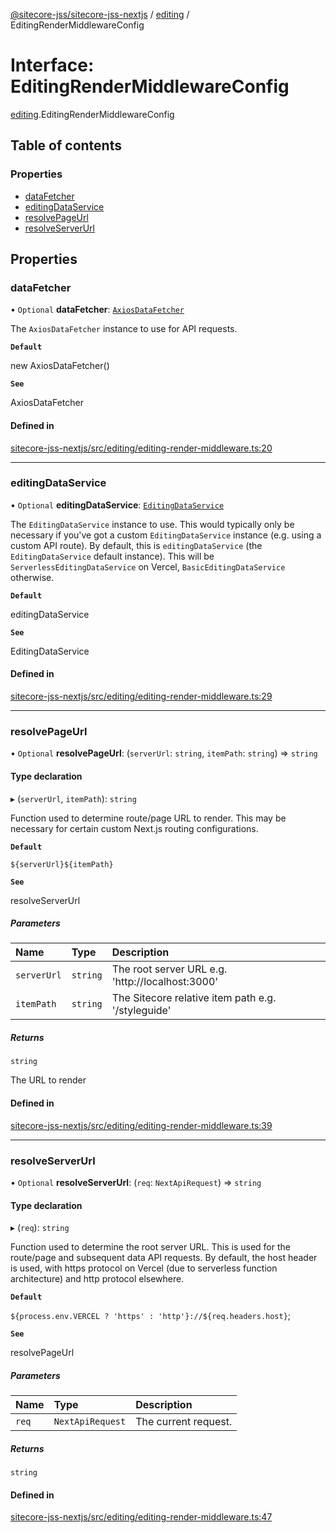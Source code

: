 [@sitecore-jss/sitecore-jss-nextjs](../README.md) / [editing](../modules/editing.md) / EditingRenderMiddlewareConfig

# Interface: EditingRenderMiddlewareConfig

[editing](../modules/editing.md).EditingRenderMiddlewareConfig

## Table of contents

### Properties

- [dataFetcher](editing.EditingRenderMiddlewareConfig.md#datafetcher)
- [editingDataService](editing.EditingRenderMiddlewareConfig.md#editingdataservice)
- [resolvePageUrl](editing.EditingRenderMiddlewareConfig.md#resolvepageurl)
- [resolveServerUrl](editing.EditingRenderMiddlewareConfig.md#resolveserverurl)

## Properties

### dataFetcher

• `Optional` **dataFetcher**: [`AxiosDataFetcher`](../classes/index.AxiosDataFetcher.md)

The `AxiosDataFetcher` instance to use for API requests.

**`Default`**

new AxiosDataFetcher()

**`See`**

AxiosDataFetcher

#### Defined in

[sitecore-jss-nextjs/src/editing/editing-render-middleware.ts:20](https://github.com/Sitecore/jss/blob/48164d45b/packages/sitecore-jss-nextjs/src/editing/editing-render-middleware.ts#L20)

___

### editingDataService

• `Optional` **editingDataService**: [`EditingDataService`](editing.EditingDataService.md)

The `EditingDataService` instance to use.
This would typically only be necessary if you've got a custom `EditingDataService` instance (e.g. using a custom API route).
By default, this is `editingDataService` (the `EditingDataService` default instance).
This will be `ServerlessEditingDataService` on Vercel, `BasicEditingDataService` otherwise.

**`Default`**

editingDataService

**`See`**

EditingDataService

#### Defined in

[sitecore-jss-nextjs/src/editing/editing-render-middleware.ts:29](https://github.com/Sitecore/jss/blob/48164d45b/packages/sitecore-jss-nextjs/src/editing/editing-render-middleware.ts#L29)

___

### resolvePageUrl

• `Optional` **resolvePageUrl**: (`serverUrl`: `string`, `itemPath`: `string`) => `string`

#### Type declaration

▸ (`serverUrl`, `itemPath`): `string`

Function used to determine route/page URL to render.
This may be necessary for certain custom Next.js routing configurations.

**`Default`**

`${serverUrl}${itemPath}`

**`See`**

resolveServerUrl

##### Parameters

| Name | Type | Description |
| :------ | :------ | :------ |
| `serverUrl` | `string` | The root server URL e.g. 'http://localhost:3000' |
| `itemPath` | `string` | The Sitecore relative item path e.g. '/styleguide' |

##### Returns

`string`

The URL to render

#### Defined in

[sitecore-jss-nextjs/src/editing/editing-render-middleware.ts:39](https://github.com/Sitecore/jss/blob/48164d45b/packages/sitecore-jss-nextjs/src/editing/editing-render-middleware.ts#L39)

___

### resolveServerUrl

• `Optional` **resolveServerUrl**: (`req`: `NextApiRequest`) => `string`

#### Type declaration

▸ (`req`): `string`

Function used to determine the root server URL. This is used for the route/page and subsequent data API requests.
By default, the host header is used, with https protocol on Vercel (due to serverless function architecture) and http protocol elsewhere.

**`Default`**

`${process.env.VERCEL ? 'https' : 'http'}://${req.headers.host}`;

**`See`**

resolvePageUrl

##### Parameters

| Name | Type | Description |
| :------ | :------ | :------ |
| `req` | `NextApiRequest` | The current request. |

##### Returns

`string`

#### Defined in

[sitecore-jss-nextjs/src/editing/editing-render-middleware.ts:47](https://github.com/Sitecore/jss/blob/48164d45b/packages/sitecore-jss-nextjs/src/editing/editing-render-middleware.ts#L47)
